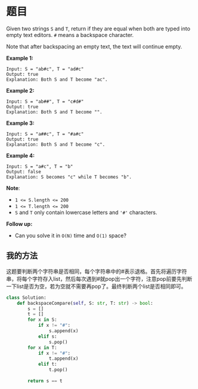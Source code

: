 # 题目

Given two strings `S` and `T`, return if they are equal when both are typed into empty text editors. `#` means a backspace character.

Note that after backspacing an empty text, the text will continue empty.

**Example 1:**

```
Input: S = "ab#c", T = "ad#c"
Output: true
Explanation: Both S and T become "ac".
```

**Example 2:**

```
Input: S = "ab##", T = "c#d#"
Output: true
Explanation: Both S and T become "".
```

**Example 3:**

```
Input: S = "a##c", T = "#a#c"
Output: true
Explanation: Both S and T become "c".
```

**Example 4:**

```
Input: S = "a#c", T = "b"
Output: false
Explanation: S becomes "c" while T becomes "b".
```

**Note**:

- `1 <= S.length <= 200`
- `1 <= T.length <= 200`
- `S` and `T` only contain lowercase letters and `'#'` characters.

**Follow up:**

- Can you solve it in `O(N)` time and `O(1)` space?

## 我的方法

这题要判断两个字符串是否相同，每个字符串中的#表示退格。首先将遍历字符串，将每个字符存入list，然后每次遇到#就pop出一个字符，注意pop前要先判断一下list是否为空，若为空就不需要再pop了。最终判断两个list是否相同即可。

```python
class Solution:
    def backspaceCompare(self, S: str, T: str) -> bool:
        s = []
        t = []
        for x in S:
            if x != "#":
                s.append(x)
            elif s:
                s.pop()
        for x in T:
            if x != "#":
                t.append(x)
            elif t:
                t.pop()
                
        return s == t
```

